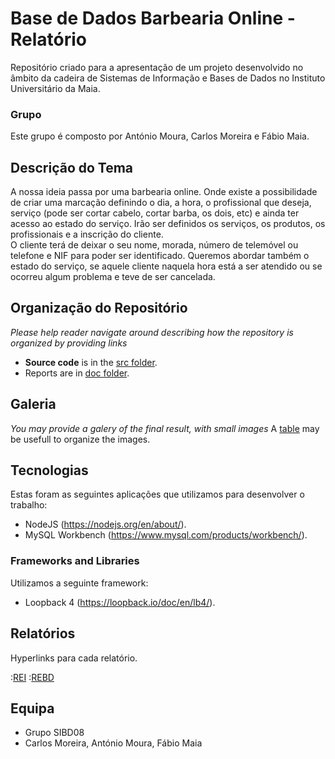 # Base de Dados Barbearia Online - Relatório

Repositório criado para a apresentação de um projeto desenvolvido no âmbito da cadeira de Sistemas de Informação e Bases de Dados no Instituto Universitário da Maia.

### Grupo
Este grupo é composto por António Moura, Carlos Moreira e Fábio Maia.

## Descrição do Tema

A nossa ideia passa por uma barbearia online. Onde existe a possibilidade de criar uma marcação definindo o dia, a hora, o profissional que deseja, serviço (pode ser cortar cabelo, cortar barba, os dois, etc) e ainda ter acesso ao estado do serviço. Irão ser definidos os serviços, os produtos, os profissionais e a inscrição do cliente.  
O cliente terá de deixar o seu nome, morada, número de telemóvel ou telefone e NIF para poder ser identificado. Queremos abordar também o estado do serviço, se aquele cliente naquela hora está a ser atendido ou se ocorreu algum problema e teve de ser cancelada.


## Organização do Repositório

_Please help reader navigate around describing how the repository is organized by providing links_
* **Source code** is in the [src folder](src/).
* Reports are in [doc folder](doc/).

## Galeria

_You may provide a galery of the final result, with small images_
A [table](https://www.markdownguide.org/extended-syntax/#tables) may be usefull to organize the images.

## Tecnologias

Estas foram as seguintes aplicações que utilizamos para desenvolver o trabalho:
* NodeJS (https://nodejs.org/en/about/).
* MySQL Workbench (https://www.mysql.com/products/workbench/).


### Frameworks and Libraries

Utilizamos a seguinte framework:
* Loopback 4 (https://loopback.io/doc/en/lb4/).

## Relatórios
Hyperlinks para cada relatório.

:[REI](doc/rei/rei00.md)
:[REBD](doc/rebd/rebd00.md)

## Equipa
* Grupo SIBD08
* Carlos Moreira, António Moura, Fábio Maia 

